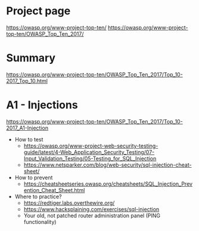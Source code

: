 # Project page
https://owasp.org/www-project-top-ten/
https://owasp.org/www-project-top-ten/OWASP_Top_Ten_2017/

# Summary
https://owasp.org/www-project-top-ten/OWASP_Top_Ten_2017/Top_10-2017_Top_10.html

# A1 - Injections
https://owasp.org/www-project-top-ten/OWASP_Top_Ten_2017/Top_10-2017_A1-Injection

* How to test
  * https://owasp.org/www-project-web-security-testing-guide/latest/4-Web_Application_Security_Testing/07-Input_Validation_Testing/05-Testing_for_SQL_Injection
  * https://www.netsparker.com/blog/web-security/sql-injection-cheat-sheet/
* How to prevent
  * https://cheatsheetseries.owasp.org/cheatsheets/SQL_Injection_Prevention_Cheat_Sheet.html
* Where to practice?
  * https://redtiger.labs.overthewire.org/
  * https://www.hacksplaining.com/exercises/sql-injection
  * Your old, not patched router administration panel (PING functionality)
